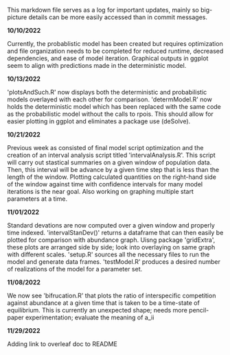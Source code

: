 This markdown file serves as a log for important updates, mainly so big-picture details can be more easily accessed than in commit messages.

**10/10/2022**

Currently, the probablistic model has been created but requires optimization and file organization needs to be completed for reduced runtime, decreased
dependencies, and ease of model iteration. Graphical outputs in ggplot seem to align with predictions made in the deterministic model.

**10/13/2022**

'plotsAndSuch.R' now displays both the deterministic and probabilistic models overlayed with each other for comparison. 'determModel.R' now holds the
deterministic model which has been replaced with the same code as the probabilistic model without the calls to rpois. This should allow for easier 
plotting in ggplot and eliminates a package use (deSolve).

**10/21/2022**

Previous week as consisted of final model script optimization and the creation of an interval analysis script titled 'intervalAnalysis.R'. This script will carry out stastical summaries on a given window of population data. Then, this interval will be advance by a given time step that is less than the length of the window. Plotting calculated quantities on the right-hand side of the window against time with confidence intervals for many model iterations is the near goal. Also working on graphing multiple start parameters at a time.

**11/01/2022**

Standard devations are now computed over a given window and properly time indexed. 'intervalStanDev()' returns a dataframe that can then easily be plotted for comparison with abundance graph. Uisng package 'gridExtra', these plots are arranged side by side; look into overlaying on same graph with different scales.  'setup.R' sources all the necessary files to run the model and generate data frames. 'testModel.R' produces a desired number of realizations of the model for a parameter set.

**11/08/2022** 

We now see 'bifrucation.R' that plots the ratio of interspecific competition against abundance at a given time that is taken to be a time-state of equilibrium. This is currently an unexpected shape; needs more pencil-paper experimentation; evaluate the meaning of a_ii

**11/29/2022**

Adding link to overleaf doc to README
